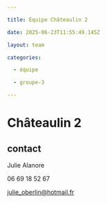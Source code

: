 ```yaml
---

title: Équipe Châteaulin 2

date: 2025-06-23T11:55:49.145Z

layout: team

categories:

  - équipe

  - groupe-3

---
```


# Châteaulin 2



## contact 

Julie Alanore

06 69 18 52 67

julie_oberlin@hotmail.fr

